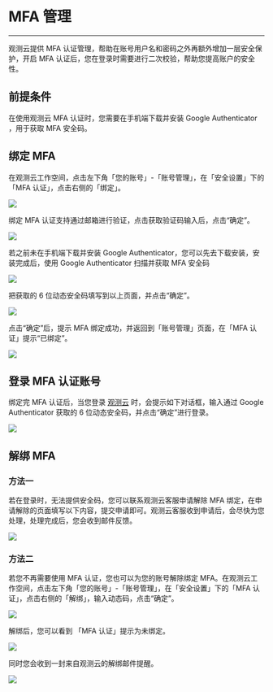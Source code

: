 # MFA 管理
---

观测云提供 MFA 认证管理，帮助在账号用户名和密码之外再额外增加一层安全保护，开启 MFA 认证后，您在登录时需要进行二次校验，帮助您提高账户的安全性。

## 前提条件

在使用观测云 MFA 认证时，您需要在手机端下载并安装 Google Authenticator ，用于获取 MFA 安全码。


## 绑定 MFA

在观测云工作空间，点击左下角「您的账号」-「账号管理」，在「安全设置」下的「MFA 认证」，点击右侧的「绑定」。

![](img/1.mfa_1.png)

绑定 MFA 认证支持通过邮箱进行验证，点击获取验证码输入后，点击“确定”。



![](img/1.mfa_2.1.png)

若之前未在手机端下载并安装 Google Authenticator，您可以先去下载安装，安装完成后，使用 Google Authenticator 扫描并获取 MFA 安全码

![](img/1.mfa_4.1.png)

把获取的 6 位动态安全码填写到以上页面，并点击“确定”。

![](img/1.mfa_11.1.png)

点击“确定”后，提示 MFA 绑定成功，并返回到「账号管理」页面，在「MFA 认证」提示“已绑定”。

![](img/1.mfa_5.png)



## 登录 MFA 认证账号

绑定完 MFA 认证后，当您登录 [观测云](https://www.guance.com/) 时，会提示如下对话框，输入通过 Google Authenticator 获取的 6 位动态安全码，并点击“确定”进行登录。

![](img/1.mfa_6.1.png)



## 解绑 MFA

### 方法一

若在登录时，无法提供安全码，您可以联系观测云客服申请解除 MFA 绑定，在申请解除的页面填写以下内容，提交申请即可。观测云客服收到申请后，会尽快为您处理，处理完成后，您会收到邮件反馈。

![](img/1.mfa_7.png)



### 方法二

若您不再需要使用 MFA 认证，您也可以为您的账号解除绑定 MFA。在观测云工作空间，点击左下角「您的账号」-「账号管理」，在「安全设置」下的「MFA 认证」，点击右侧的「解绑」，输入动态码，点击“确定”。

![](img/1.mfa_8.png)



解绑后，您可以看到 「MFA 认证」提示为未绑定。

![](img/1.mfa_9.png)



同时您会收到一封来自观测云的解绑邮件提醒。

![](img/1.mfa_10.png)





